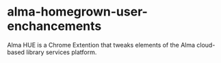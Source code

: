# alma-homegrown-user-enchancements
Alma HUE is a Chrome Extention that tweaks elements of the Alma cloud-based library services platform.
